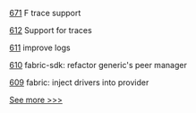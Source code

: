 
[671](https://github.com/hyperledger-labs/fabric-token-sdk/pull/671) F trace support

[612](https://github.com/hyperledger-labs/fabric-smart-client/pull/612) Support for traces

[611](https://github.com/hyperledger-labs/fabric-smart-client/pull/611) improve logs

[610](https://github.com/hyperledger-labs/fabric-smart-client/pull/610) fabric-sdk: refactor generic's peer manager

[609](https://github.com/hyperledger-labs/fabric-smart-client/pull/609) fabric: inject drivers into provider


[See more >>>](https://start-here.hyperledger.org/pull-requests)
